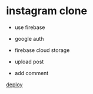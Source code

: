 # instagram clone

- use firebase
- google auth
- firebase cloud storage

- upload post
- add comment

[deploy](https://instagram-clone-16cb3.web.app/)
